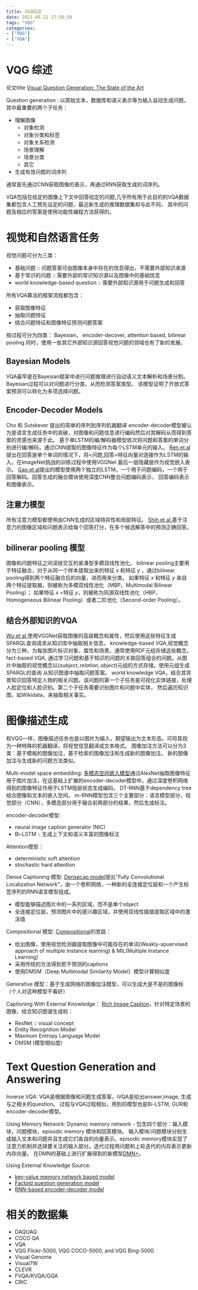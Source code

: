 ```yaml
---
title: VGQ综述
date: 2021-05-22 17:56:59
tags: "VQG"
categories:
- ["VQG"]
- ["VQA"]
---
```


# VQG 综述

论文title [Visual Question Generation: The State of the Art](https://www.webofscience.com/wos/alldb/full-record/WOS:000582586400002)

Question generation : 以原始文本，数据库和语义表示等为输入自动生成问题。
其中最重要的两个子任务：
- 理解图像
  - 对象检测
  - 对象分类和标签
  - 对象关系检测
  - 场景理解
  - 场景分类
  - 其它
- 生成有效问题的词序列

通常首先通过CNN获取图像的表示，再通过RNN获取生成的词序列。

VQA包括在给定的图像上下文中回答给定的问题,几乎所有用于此目的的VQA数据集都包含人工预先设定的问题，最近新生成的推理数据集却与此不同，
其中的问题及相应的答案是使用功能性编程方法获得的。

# 视觉和自然语言任务

视觉问题可分为三类：
- 基础问题 :: 问题答案可由图像本身中存在的信息得出，不需要外部知识来源
- 基于常识的问题 :: 需要外部的常识知识源以及图像中的基础信息
- world knowledge-based question :: 需要外部知识源用于问题生成和回答

所有VQA算法的框架流程都包含：
- 获取图像特征
- 抽取问题特征
- 结合问题特征和图像特征预测问题答案

按过程可分为四类： Bayesian， encoder-decover, attention based, bilinear pooling
同时，使用一些其它外部知识源回答视觉问题的领域也有了新的发展。

## Bayesian Models
VQA最早是在Bayesian框架中进行问题推理进行自动语义文本解析和场景分割。Bayesian过程可以对问题进行分类，从而检测答案类型。
该模型证明了开放式答案预测可以转化为多项选择问题。

## Encoder-Decoder Models
Cho 和 Sutskever 提出的简单的序列到序列机器翻译 encoder-decoder模型被认为是语言生成任务中的突破，对图像和问题信息进行编码然后对其解码从而得到答案的灵感也来源于此。
基于单LSTM的编/解码器模型依次将问题和答案的单词分别进行编/解码，通过CNN提取的图像特征作为每个LSTM单元的输入。
[Ren et al](https://arxiv.org/abs/1505.02074)提出在回答是单个单词的情况下，将<问题,回答>特征向量对连接作为LSTM的输入。在ImageNet挑战的训练过程中使用VGGNet
最后一层隐藏层作为视觉嵌入表示。
[Gao et al](https://arxiv.org/abs/1505.05612)提出的模型使用两个独立的LSTM，一个用于问题编码，一个用于回答解码。回答生成的融合模块使用深度CNN整合问题编码表示，
回答编码表示和图像表示。

## 注意力模型
所有注意力模型都使用由CNN生成的区域特异性和局部特征。
[Shih et al.](https://arxiv.org/abs/1511.07394)基于注意力的图像区域和问题表示给每个回答打分，在多个候选解答中的预测正确回答。

## bilinerar pooling 模型
图像和问题特征之间深层交互的紧凑型多模双线性池化。
bilinear pooling主要用于特征融合，对于从同一个样本提取出来的特征 $x$ 和特征 $y$ ，通过bilinear pooling得到两个特征融合后的向量，进而用来分类。
如果特征 $x$ 和特征 $y$ 来自两个特征提取器，则被称为多模双线性池化（MBP，Multimodal Bilinear Pooling）；
如果特征 $x$ =特征 $y$，则被称为同源双线性池化（HBP，Homogeneous Bilinear Pooling）或者二阶池化（Second-order Pooling）。

## 结合外部知识的VQA

[Wu et al.](https://arxiv.org/abs/1511.06973)使用VGGNet获取图像的高层概念和属性，然后使用这些特征生成SPARQL查询请求从知识库中抽取相关信息。
knowledge-based VQA,视觉概念分为三种，为每张图片标识对象，属性和场景。通常使用RDF元组存储这些概念。
fact-based VQA, 通过学习问题和基于知识的问题的关联回答组合的问题。从图片中抽取的视觉概念以$(subject, relation, object)$元组的方式存储。使用元组生成SPARQL的查询
从知识图谱中抽取问题答案。
world knowledge VQA，结合其背景知识回答特定人物的相关问题。该问题的第一个子任务是可视化实体链接，处理人脸定位和人脸识别。第二个子任务需要识别图片和问题中实体，
然后遍历知识图，如Wikidata，来抽取相关事实。

# 图像描述生成
和VQG一样，图像描述任务也是以图片为输入，期望输出为文本形态。可将其视为一种特殊的机器翻译，将视觉信息翻译成文本格式。
图像加注方法可以分为3类：基于模板的图像加注，基于检索的图像加注和生成新的图像加注。
新的图像加注与生成新的问题方法类似。

Multi-model space embedding:
[多模态空间嵌入模型](https://www.aclweb.org/anthology/Q14-1017.pdf)通过AlexNet抽取图像特征用于图片加注，在这基础上扩展的encoder-decoder模型中，通过深度卷积网络得到的图像特征作用于LSTM隐层状态生成编码。
DT-RNN基于dependency tree结合图像和文本的嵌入空间。
m-RNN模型包含三个主要部分：语言模型部分，视觉部分（CNN），多模态部分用于融合前两部分的结果，然后生成标注。

encoder-decoder模型:
- neural image caption generator (NIC)
- Bi-LSTM :: 生成上下文和语义丰富的图像标注

Attention模型：
- deterministic soft attention
- stochastic hard attention

Dense Captioning 模型:
[Densecap model](https://arxiv.org/pdf/1511.07571.pdf)提出"Fully Convolutional Localization Network"，由一个卷积网络，一种新的全连接定位层和一个产生标签序列的RNN语言模型组成。

- 模型能够描述图片中的一系列区域，而不是单个object
- 全连接定位层，预测图片中的感兴趣区域，并使用双线性插值提取区域中的激活值

Compositional 模型:
[Compositional](https://arxiv.org/abs/1411.4952)的思路：
- 给出图像，使用视觉检测器提取图像中可能存在的单词(Weakly-spuervised approach of multiple instance learning) & MIL(Multiple Instance Learning)
- 采用传统的方法得到若干预测的captions
- 使用DMSM（Deep Multimodal Similarity Model）模型计算相似度

Generative 模型：基于生成网络的图像加注模型，可以生成大是不是的图像标（个人对这种模型不看好）

Captioning With External Knowledge：
[Rich Image Caption](https://arxiv.org/abs/1603.09016)，针对特定场景的图像，结合知识图谱生成标：
- ResNet :: visual concept
- Entity Recognition Model
- Maxmum Entropy Language Model
- DMSM (模型相似度)

# Text Question Generation and Answering

Inverse VQA:
VQA是根据图像和问题生成答案，iVQA是给出answer,image, 生成与之相关的question。
过程与VQA过程相似，用到的模型也是Bi-LSTM, GUR和encoder-decoder模型。

Using Memory Network:
Dynamic memory network - 包含四个部分：输入模块，问题模块，episodic memory 模块和回答模块。
输入模块/问题模块分别生成输入文本和问题并且生成它们各自的向量表示。episodic memory模块实现了注意力机制并选择要关注的输入部分。迭代过程用问题和上轮迭代的内存表示更新内存向量。
在DMN的基础上进行扩展得到的新模型[DMN+](https://arxiv.org/abs/1603.01417)。

Using External Knowledge Source:
- [key-value memory network based model](https://arxiv.org/abs/1704.08384)
- [Factoid question generation model](https://arxiv.org/abs/1603.06807)
- [RNN-based encoder-decoder model](https://www.aclweb.org/anthology/E17-1036/)


# 相关的数据集
- DAQUAQ
- COCO QA
- VQA 
- VQG Flickr-5000, VQG COCO-5000, and VQG Bing-5000
- Visual Genome
- Visual7W
- CLEVR
- FVQA/KVQA/GQA
- CRIC
